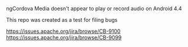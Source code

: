 ngCordova Media doesn't appear to play or record audio on Android 4.4  

This repo was created as a test for filing bugs

https://issues.apache.org/jira/browse/CB-9100
https://issues.apache.org/jira/browse/CB-9099